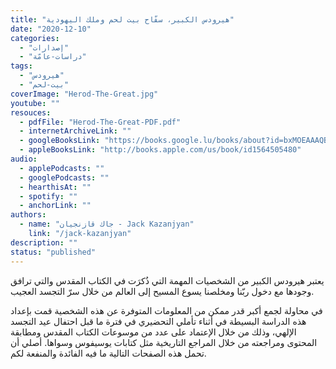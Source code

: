 ```yaml
---
title: "هيرودس الكبير، سفّاح بيت لحم وملك اليهودية"
date: "2020-12-10"
categories:
  - "إصدارات"
  - "دراسات-عامّة"
tags:
  - "هيرودس"
  - "بيت-لحم"
coverImage: "Herod-The-Great.jpg"
youtube: ""
resouces:
  - pdfFile: "Herod-The-Great-PDF.pdf"
  - internetArchiveLink: ""
  - googleBooksLink: "https://books.google.lu/books/about?id=bxMOEAAAQBAJ&redir_esc=y"
  - appleBooksLink: "http://books.apple.com/us/book/id1564505480"
audio:
  - applePodcasts: ""
  - googlePodcasts: ""
  - hearthisAt: ""
  - spotify: ""
  - anchorLink: ""
authors:
  - name: "جاك قازنجيان - Jack Kazanjyan"
    link: "/jack-kazanjyan"
description: ""
status: "published"
---
```


يعتبر هيرودس الكبير من الشخصيات المهمة التي ذُكرَت في الكتاب المقدس والتي ترافق وجودها مع دخول ربّنا ومخلصنا يسوع المسيح إلى العالم من خلال سرّ التجسد العجيب.

في محاولة لجمع أكبر قدر ممكن من المعلومات المتوفرة عن هذه الشخصية قمت بإعداد هذه الدراسة البسيطة في أثناء تأملي التحضيري في فترة ما قبل احتفال عيد التجسد الإلهي، وذلك من خلال الإعتماد على عدد من موسوعات الكتاب المقدس ومطابقة المحتوى ومراجعته من خلال المراجع التاريخية مثل كتابات يوسيفوس وسواها. أصلي أن تحمل هذه الصفحات التالية ما فيه الفائدة والمنفعة لكم.
